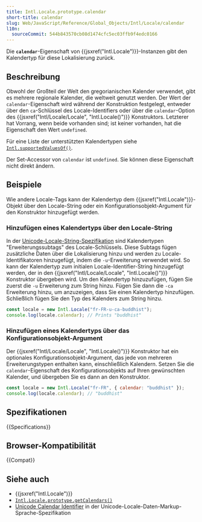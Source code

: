 ```yaml
---
title: Intl.Locale.prototype.calendar
short-title: calendar
slug: Web/JavaScript/Reference/Global_Objects/Intl/Locale/calendar
l10n:
  sourceCommit: 544b843570cb08d1474cfc5ec03ffb9f4edc0166
---
```


Die **`calendar`**-Eigenschaft von {{jsxref("Intl.Locale")}}-Instanzen gibt den Kalendertyp für diese Lokalisierung zurück.

## Beschreibung

Obwohl der Großteil der Welt den gregorianischen Kalender verwendet, gibt es mehrere regionale Kalender, die weltweit genutzt werden. Der Wert der `calendar`-Eigenschaft wird während der Konstruktion festgelegt, entweder über den `ca`-Schlüssel des Locale-Identifiers oder über die `calendar`-Option des {{jsxref("Intl/Locale/Locale", "Intl.Locale()")}} Konstruktors. Letzterer hat Vorrang, wenn beide vorhanden sind; ist keiner vorhanden, hat die Eigenschaft den Wert `undefined`.

Für eine Liste der unterstützten Kalendertypen siehe [`Intl.supportedValuesOf()`](/de/docs/Web/JavaScript/Reference/Global_Objects/Intl/supportedValuesOf#supported_calendar_types).

Der Set-Accessor von `calendar` ist `undefined`. Sie können diese Eigenschaft nicht direkt ändern.

## Beispiele

Wie andere Locale-Tags kann der Kalendertyp dem {{jsxref("Intl.Locale")}}-Objekt über den Locale-String oder ein Konfigurationsobjekt-Argument für den Konstruktor hinzugefügt werden.

### Hinzufügen eines Kalendertyps über den Locale-String

In der [Unicode-Locale-String-Spezifikation](https://www.unicode.org/reports/tr35/) sind Kalendertypen "Erweiterungssubtags" des Locale-Schlüssels. Diese Subtags fügen zusätzliche Daten über die Lokalisierung hinzu und werden zu Locale-Identifikatoren hinzugefügt, indem die `-u`-Erweiterung verwendet wird. So kann der Kalendertyp zum initialen Locale-Identifier-String hinzugefügt werden, der in den {{jsxref("Intl/Locale/Locale", "Intl.Locale()")}} Konstruktor übergeben wird. Um den Kalendertyp hinzuzufügen, fügen Sie zuerst die `-u` Erweiterung zum String hinzu. Fügen Sie dann die `-ca` Erweiterung hinzu, um anzuzeigen, dass Sie einen Kalendertyp hinzufügen. Schließlich fügen Sie den Typ des Kalenders zum String hinzu.

```js
const locale = new Intl.Locale("fr-FR-u-ca-buddhist");
console.log(locale.calendar); // Prints "buddhist"
```

### Hinzufügen eines Kalendertyps über das Konfigurationsobjekt-Argument

Der {{jsxref("Intl/Locale/Locale", "Intl.Locale()")}} Konstruktor hat ein optionales Konfigurationsobjekt-Argument, das jede von mehreren Erweiterungstypen enthalten kann, einschließlich Kalendern. Setzen Sie die `calendar`-Eigenschaft des Konfigurationsobjekts auf Ihren gewünschten Kalender, und übergeben Sie es dann an den Konstruktor.

```js
const locale = new Intl.Locale("fr-FR", { calendar: "buddhist" });
console.log(locale.calendar); // "buddhist"
```

## Spezifikationen

{{Specifications}}

## Browser-Kompatibilität

{{Compat}}

## Siehe auch

- {{jsxref("Intl.Locale")}}
- [`Intl.Locale.prototype.getCalendars()`](/de/docs/Web/JavaScript/Reference/Global_Objects/Intl/Locale/getCalendars)
- [Unicode Calendar Identifier](https://www.unicode.org/reports/tr35/#UnicodeCalendarIdentifier) in der Unicode-Locale-Daten-Markup-Sprache-Spezifikation
